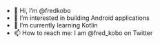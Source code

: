 - 👋 Hi, I’m @fredkobo
- 👀 I’m interested in building Android applications
- 🌱 I’m currently learning Kotlin
- 📫 How to reach me: I am @fred_kobo on Twitter

<!---
fredkobo/fredkobo is a ✨ special ✨ repository because its `README.md` (this file) appears on your GitHub profile.
You can click the Preview link to take a look at your changes.
--->
